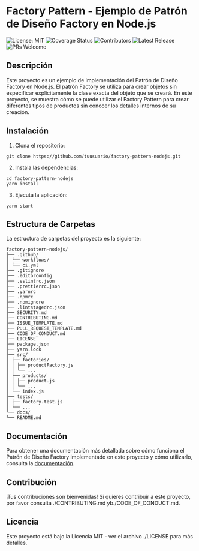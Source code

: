 # Factory Pattern - Ejemplo de Patrón de Diseño Factory en Node.js

![License: MIT](https://img.shields.io/badge/License-MIT-yellow.svg)
![Coverage Status](https://coveralls.io/repos/github/tuusuario/factory-pattern-nodejs/badge.svg?branch=main)
![Contributors](https://img.shields.io/github/contributors/tuusuario/factory-pattern-nodejs)
![Latest Release](https://img.shields.io/github/v/release/tuusuario/factory-pattern-nodejs)
![PRs Welcome](https://img.shields.io/badge/PRs-welcome-brightgreen.svg)

## Descripción

Este proyecto es un ejemplo de implementación del Patrón de Diseño Factory en Node.js. El patrón Factory se utiliza para crear objetos sin especificar explícitamente la clase exacta del objeto que se creará. En este proyecto, se muestra cómo se puede utilizar el Factory Pattern para crear diferentes tipos de productos sin conocer los detalles internos de su creación.

## Instalación

1. Clona el repositorio:
```
git clone https://github.com/tuusuario/factory-pattern-nodejs.git
```

2. Instala las dependencias:
```shell
cd factory-pattern-nodejs
yarn install
```

3. Ejecuta la aplicación:
```shell
yarn start
```

## Estructura de Carpetas

La estructura de carpetas del proyecto es la siguiente:
```shell
factory-pattern-nodejs/
├── .github/
│ └── workflows/
│ └── ci.yml
├── .gitignore
├── .editorconfig
├── .eslintrc.json
├── .prettierrc.json
├── .yarnrc
├── .npmrc
├── .npmignore
├── .lintstagedrc.json
├── SECURITY.md
├── CONTRIBUTING.md
├── ISSUE_TEMPLATE.md
├── PULL_REQUEST_TEMPLATE.md
├── CODE_OF_CONDUCT.md
├── LICENSE
├── package.json
├── yarn.lock
├── src/
│ ├── factories/
│ │ ├── productFactory.js
│ │ └── ...
│ ├── products/
│ │ ├── product.js
│ │ └── ...
│ └── index.js
├── tests/
│ ├── factory.test.js
│ └── ...
└── docs/
└── README.md
```

## Documentación

Para obtener una documentación más detallada sobre cómo funciona el Patrón de Diseño Factory implementado en este proyecto y cómo utilizarlo, consulta la [documentación](./docs/README.md).

## Contribución

¡Tus contribuciones son bienvenidas! Si quieres contribuir a este proyecto, por favor consulta ./CONTRIBUTING.md yb./CODE_OF_CONDUCT.md.


## Licencia

Este proyecto está bajo la Licencia MIT - ver el archivo ./LICENSE para más detalles.
